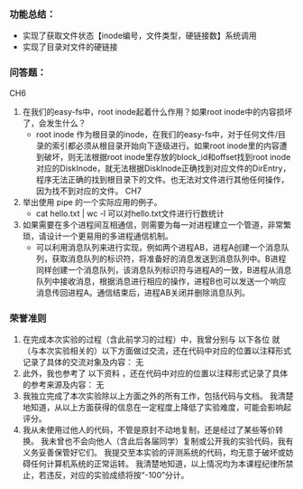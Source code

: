 ### 功能总结：
- 实现了获取文件状态【inode编号，文件类型，硬链接数】系统调用
- 实现了目录对文件的硬链接


### 问答题：
CH6
1. 在我们的easy-fs中，root inode起着什么作用？如果root inode中的内容损坏了，会发生什么？
    - root inode 作为根目录的inode，在我们的easy-fs中，对于任何文件/目录的索引都必须从根目录开始向下逐级进行。如果root inode里的内容遭到破坏，则无法根据root inode里存放的block_id和offset找到root inode对应的DiskInode，就无法根据DiskInode正确找到对应文件的DirEntry，程序无法正确的找到根目录下的文件。也无法对文件进行其他任何操作，因为找不到对应的文件。
CH7
1. 举出使用 pipe 的一个实际应用的例子。
    - cat hello.txt | wc -l  可以对hello.txt文件进行行数统计
2. 如果需要在多个进程间互相通信，则需要为每一对进程建立一个管道，非常繁琐，请设计一个更易用的多进程通信机制。
    - 可以利用消息队列来进行实现，例如两个进程AB，进程A创建一个消息队列，获取消息队列的标识符，将准备好的消息发送到消息队列中。B进程同样创建一个消息队列，该消息队列标识符与进程A的一致，B进程从消息队列中接收消息，根据消息进行相应的操作，进程B也可以发送一个响应消息传回进程A。通信结束后，进程AB关闭并删除消息队列。

### 荣誉准则
1. 在完成本次实验的过程（含此前学习的过程）中，我曾分别与 以下各位 就（与本次实验相关的）以下方面做过交流，还在代码中对应的位置以注释形式记录了具体的交流对象及内容：
    无
2. 此外，我也参考了 以下资料 ，还在代码中对应的位置以注释形式记录了具体的参考来源及内容：
    无
3. 我独立完成了本次实验除以上方面之外的所有工作，包括代码与文档。 我清楚地知道，从以上方面获得的信息在一定程度上降低了实验难度，可能会影响起评分。
4. 我从未使用过他人的代码，不管是原封不动地复制，还是经过了某些等价转换。 我未曾也不会向他人（含此后各届同学）复制或公开我的实验代码，我有义务妥善保管好它们。 我提交至本实验的评测系统的代码，均无意于破坏或妨碍任何计算机系统的正常运转。 我清楚地知道，以上情况均为本课程纪律所禁止，若违反，对应的实验成绩将按“-100”分计。